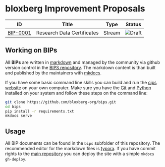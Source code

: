 # bloxberg Improvement Proposals

| ID                         | Title                  | Type   | Status |
| ------------------------------ | ---------------------- | ------ | ------ |
| [BIP-0001](bips/bip-0001-researchcertificate.md)        | Research Data Certificates | Stream | ![Draft](http://rfc.unprotocols.org/spec:2/COSS/stable.svg) |


## Working on BIPs

All **BIPs** are written in [markdown](https://en.wikipedia.org/wiki/Markdown)
and managed by the community via github version control in the 
[BIPS repository](https://github.com/bloxberg-org/bips). The markdown content is than 
built and published by the maintainers with [mkdocs](http://www.mkdocs.org/).

If you have some basic command line skills you can build and run the 
[cips website](https://bips.bloxberg.org) on your own computer. Make sure 
you have the [Git](https://git-scm.com/) and [Python](https://www.python.org/) 
installed on your system and  follow these steps on the command line:

```bash
git clone https://github.com/bloxberg-org/bips.git
cd bips
pip install -r requirements.txt
mkdocs serve
```

## Usage

All BIP documents can be found in the `bips` subfolder of this repository. The 
recommended editor for the markdown files is [typora](https://typora.io/). If 
you have commit rights to the [main repository](https://github.com/bloxberg-org/bips) 
you can deploy the site with a simple `mkdocs gh-deploy`.

